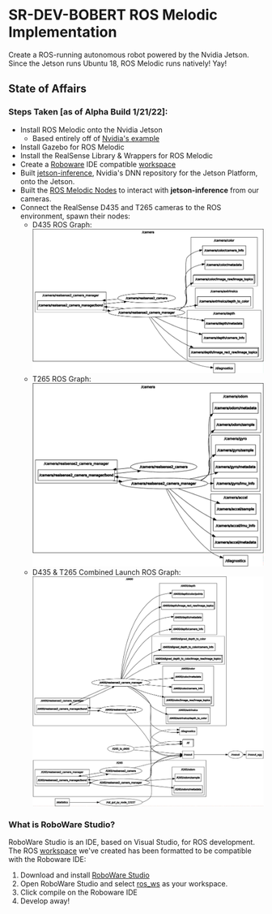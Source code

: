# SR-DEV-BOBERT ROS Melodic Implementation
Create a ROS-running autonomous robot powered by the Nvidia Jetson. Since the Jetson runs Ubuntu 18, ROS Melodic runs natively! Yay!


## State of Affairs

### Steps Taken [as of Alpha Build 1/21/22]:
- Install ROS Melodic onto the Nvidia Jetson 
  - Based entirely off of [Nvidia's example](https://github.com/dusty-nv/jetbot_ros/tree/melodic) 
- Install Gazebo for ROS Melodic
- Install the RealSense Library & Wrappers for ROS Melodic
- Create a [Roboware](http://wiki.ros.org/IDEs#RoboWare_Studio) IDE compatible [workspace](./ROS_Melodic_Implementation/ros_ws/)
- Built [jetson-inference](https://github.com/dusty-nv/jetson-inference), Nvidia's DNN repository for the Jetson Platform, onto the Jetson.
- Built the [ROS Melodic Nodes](https://github.com/dusty-nv/ros_deep_learning) to interact with **jetson-inference** from our cameras.
- Connect the RealSense D435 and T265 cameras to the ROS environment, spawn their nodes:
  - D435 ROS Graph:
![D435 ROS Graph](./jetson_dev/images/realsense_d435_rosgraph.png)
  - T265 ROS Graph:
![T265 ROS Graph](./jetson_dev/images/realsense_t265_rosgraph.png)
  - D435 & T265 Combined Launch ROS Graph:
![D435 & T265](./jetson_dev/images/d435_and_t265_rosgraph.png)

### What is RoboWare Studio?
RoboWare Studio is an IDE, based on Visual Studio, for ROS development. The ROS [workspace](./ros_ws/) we've created has been formatted to be compatible with the Roboware IDE:
1. Download and install [RoboWare Studio](http://www.roboware.me/) 
2. Open RoboWare Studio and select [ros_ws](./ros_ws/) as your workspace.
3. Click compile on the Roboware IDE
4. Develop away!
